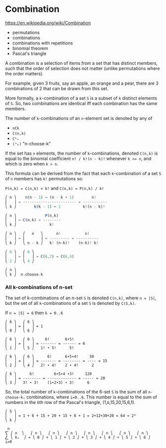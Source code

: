 # Combination

https://en.wikipedia.org/wiki/Combination


- permutations
- combinations
- combinations with repetitions
- binomial theorem
- Pascal's triangle

A combination is a selection of items from a set that has distinct members, such that the order of selection does not matter (unlike permutations where the order matters).

For example, given 3 fruits, say an apple, an orange and a pear, there are 3 combinations of 2 that can be drawn from this set.

More formally, a `k`-combination of a set `S` is a subset of `k` distinct elements of `S`. So, two combinations are identical iff each combination has the same members.

The number of `k`-combinations of an `n`-element set is denoted by any of
- `nCk`
- `C(n,k)`
- `Cᵏₙ`
- `(ⁿₖ)` "n-choose-k"

If the set has `n` elements, the number of `k`-combinations, denoted `C(n,k)` is equal to the binomial coefficient `n! / k!(n - k)!` whenever `k <= n`, and which is zero when `k > n`.

This formula can be derived from the fact that each `k`-combination of a set `S` of `n` members has `k!` permutations so:

`P(n,k) = C(n,k) ⨯ k!` and `C(n,k) = P(n,k) / k!`

```js
⎛ n ⎞    n(n - 1) ⋯ (n - k + 1)        n!
⎜   ⎟ = ------------------------ = -----------
⎝ k ⎠        k(k - 1) ⋯ 1          k!(n - k)!

⎛ n ⎞             P(n,k)
⎜   ⎟ = C(n,k) = --------
⎝ k ⎠               k!

⎛ n ⎞   ⎛   n   ⎞      n!           n!
⎜   ⎟ = ⎜       ⎟ = --------- = ----------
⎝ k ⎠   ⎝ n - k ⎠   k! (n-k)!    (n-k)! k!

⎛ 6 ⎞   ⎛ 6 ⎞
⎜   ⎟ = ⎜   ⎟ = C(6,2) = C(6,4)
⎝ 2 ⎠   ⎝ 4 ⎠

⎛ n ⎞
⎝ k ⎠  n-choose-k
```


### All k-combinations of n-set

The set of k-combinations of an n-set `S` is denoted `C(n,k)`, where `n = |S|`, but the set of all `k`-combinations of a set `S` is denoted by `C(S,k)`.

If `n = |S| = 6` then `k = 0..6`

```
⎛ 6 ⎞   ⎛ 6 ⎞
⎜   ⎟ = ⎜   ⎟ = 1
⎝ 0 ⎠   ⎝ 6 ⎠

⎛ 6 ⎞   ⎛ 6 ⎞     6!       6∙5!
⎜   ⎟ = ⎜   ⎟ = ------- = ------ = 6
⎝ 1 ⎠   ⎝ 5 ⎠   1! ∙ 5!      5!

⎛ 6 ⎞   ⎛ 6 ⎞      6!      6∙5∙4!     30
⎜   ⎟ = ⎜   ⎟ = ------- = -------- = ---- = 15
⎝ 2 ⎠   ⎝ 4 ⎠   2! ∙ 4!    2 ∙ 4!      2

⎛ 6 ⎞      6!         6∙5∙4 ∙3!     120
⎜   ⎟ = -------- = ------------- = ----- = 20
⎝ 3 ⎠   3! ∙ 3!    (1∙2∙3) ∙ 3!      6
```

So, the total number of `k`-combinations of the 6-set `S` is the sum of all `n-choose-kᵢ` combinations, where `i=0..6`. This number is equal to the sum of numbers in the `6`th row of the Pascal's triangle, (1,`6`,15,20,15,6,1).

```
⎛ S ⎞
⎜   ⎟ = 1 + 6 + 15 + 20 + 15 + 6 + 1 = 2+12+30+20 = 64 = 2⁶
⎝ k ⎠

 n
⎲ ⎛ n  ⎞   ⎛ n ⎞   ⎛ n ⎞   ⎛ n ⎞   ⎛ n ⎞   ⎛ n ⎞   ⎛ n ⎞   ⎛ n ⎞
⎳ ⎝ kᵢ  ⎠ = ⎝ 0 ⎠ + ⎝ 1 ⎠ + ⎝ 2 ⎠ + ⎝ 3 ⎠ + ⎝ 4 ⎠ + ⎝ 5 ⎠ + ⎝ 6 ⎠
i=0
```
